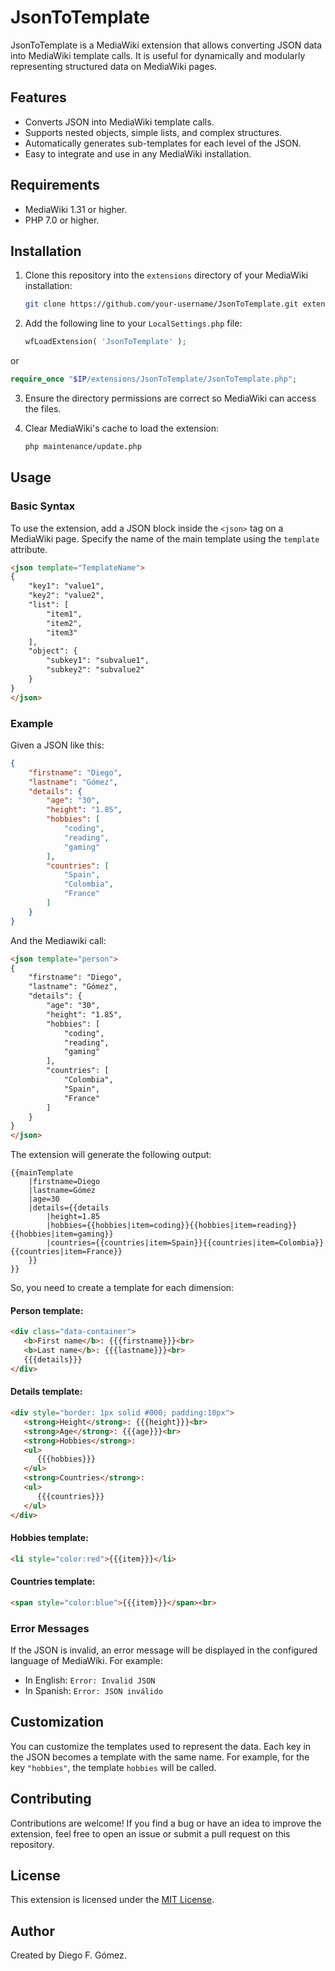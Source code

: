 # JsonToTemplate

JsonToTemplate is a MediaWiki extension that allows converting JSON data into MediaWiki template calls. It is useful for dynamically and modularly representing structured data on MediaWiki pages.

## Features

- Converts JSON into MediaWiki template calls.
- Supports nested objects, simple lists, and complex structures.
- Automatically generates sub-templates for each level of the JSON.
- Easy to integrate and use in any MediaWiki installation.

## Requirements

- MediaWiki 1.31 or higher.
- PHP 7.0 or higher.

## Installation

1. Clone this repository into the `extensions` directory of your MediaWiki installation:

   ```bash
   git clone https://github.com/your-username/JsonToTemplate.git extensions/JsonToTemplate
   ```

2. Add the following line to your `LocalSettings.php` file:

   ```php
   wfLoadExtension( 'JsonToTemplate' );
   ```

  or
  
  ```php
  require_once "$IP/extensions/JsonToTemplate/JsonToTemplate.php";
  ```

3. Ensure the directory permissions are correct so MediaWiki can access the files.

4. Clear MediaWiki's cache to load the extension:

   ```bash
   php maintenance/update.php
   ```

## Usage

### Basic Syntax

To use the extension, add a JSON block inside the `<json>` tag on a MediaWiki page. Specify the name of the main template using the `template` attribute.

```html
<json template="TemplateName">
{
    "key1": "value1",
    "key2": "value2",
    "list": [
        "item1",
        "item2",
        "item3"
    ],
    "object": {
        "subkey1": "subvalue1",
        "subkey2": "subvalue2"
    }
}
</json>
```

### Example

Given a JSON like this:

```json
{
    "firstname": "Diego",
    "lastname": "Gómez",
    "details": {
        "age": "30",
        "height": "1.85",
        "hobbies": [
            "coding",
            "reading",
            "gaming"
        ],
        "countries": [
            "Spain",
            "Colombia",
            "France"
        ]
    }
}
```

And the Mediawiki call:

```html
<json template="person">
{
    "firstname": "Diego",
    "lastname": "Gómez",
    "details": {
        "age": "30",
        "height": "1.85",
        "hobbies": [
            "coding",
            "reading",
            "gaming"
        ],
        "countries": [
            "Colombia",
            "Spain",            
            "France"
        ]
    }
}
</json>
```

The extension will generate the following output:

```plaintext
{{mainTemplate
    |firstname=Diego
    |lastname=Gómez
    |age=30
    |details={{details
        |height=1.85
        |hobbies={{hobbies|item=coding}}{{hobbies|item=reading}}{{hobbies|item=gaming}}
        |countries={{countries|item=Spain}}{{countries|item=Colombia}}{{countries|item=France}}
    }}
}}
```

So, you need to create a template for each dimension:

#### Person template:

```html
<div class="data-container">
   <b>First name</b>: {{{firstname}}}<br>
   <b>Last name</b>: {{{lastname}}}<br>
   {{{details}}}
</div>
```

#### Details template:
```html
<div style="border: 1px solid #000; padding:10px">
   <strong>Height</strong>: {{{height}}}<br>
   <strong>Age</strong>: {{{age}}}<br>
   <strong>Hobbies</strong>:
   <ul>
      {{{hobbies}}}
   </ul>
   <strong>Countries</strong>:
   <ul>
      {{{countries}}}
   </ul>
</div>
```

#### Hobbies template:
```html
<li style="color:red">{{{item}}}</li>
```

#### Countries template:
```html
<span style="color:blue">{{{item}}}</span><br>
```


### Error Messages

If the JSON is invalid, an error message will be displayed in the configured language of MediaWiki. For example:

- In English: `Error: Invalid JSON`
- In Spanish: `Error: JSON inválido`

## Customization

You can customize the templates used to represent the data. Each key in the JSON becomes a template with the same name. For example, for the key `"hobbies"`, the template `hobbies` will be called.

## Contributing

Contributions are welcome! If you find a bug or have an idea to improve the extension, feel free to open an issue or submit a pull request on this repository.

## License

This extension is licensed under the [MIT License](LICENSE).

## Author

Created by Diego F. Gómez.
